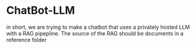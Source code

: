 # ChatBot-LLM
in short, we are trying to make a chatbot that uses a privately hosted LLM with a RAG pipepline. The source of the RAG should be documents in a reference folder
